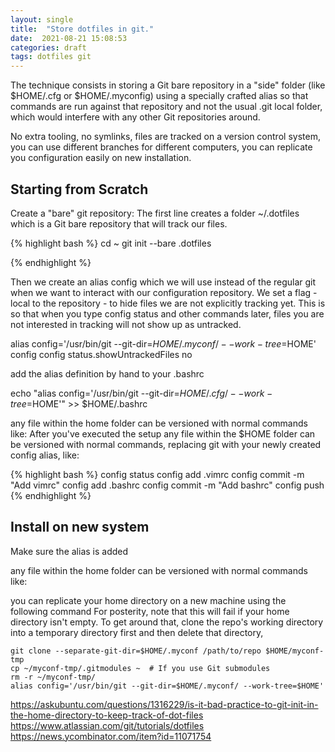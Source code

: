 ```yaml
---
layout: single
title:  "Store dotfiles in git."
date:  2021-08-21 15:08:53 
categories: draft
tags: dotfiles git 
---
```


The technique consists in storing a Git bare repository in a "side" folder (like $HOME/.cfg or $HOME/.myconfig) using a specially crafted alias so that commands are run against that repository and not the usual .git local folder, which would interfere with any other Git repositories around.

No extra tooling, no symlinks, files are tracked on a version control system, you can use different branches for different computers, you can replicate you configuration easily on new installation.

## Starting from Scratch

Create a "bare" git repository:
The first line creates a folder ~/.dotfiles which is a Git bare repository that will track our files.

{% highlight bash %}
cd ~
git init --bare .dotfiles

{% endhighlight %}

Then we create an alias config which we will use instead of the regular git when we want to interact with our configuration repository.
We set a flag - local to the repository - to hide files we are not explicitly tracking yet. This is so that when you type config status and other commands later, files you are not interested in tracking will not show up as untracked.

alias config='/usr/bin/git --git-dir=$HOME/.myconf/ --work-tree=$HOME'
config config status.showUntrackedFiles no

add the alias definition by hand to your .bashrc

echo "alias config='/usr/bin/git --git-dir=$HOME/.cfg/ --work-tree=$HOME'" >> $HOME/.bashrc

any file within the home folder can be versioned with normal commands like:
After you've executed the setup any file within the $HOME folder can be versioned with normal commands, replacing git with your newly created config alias, like:

{% highlight bash %}
config status
config add .vimrc
config commit -m "Add vimrc"
config add .bashrc
config commit -m "Add bashrc"
config push
{% endhighlight %}

## Install on new system

Make sure the alias is added 

any file within the home folder can be versioned with normal commands like:



you can replicate your home directory on a new machine using the following command
For posterity, note that this will fail if your home directory isn't empty. To get around that, clone the repo's working directory into a temporary directory first and then delete that directory,

    git clone --separate-git-dir=$HOME/.myconf /path/to/repo $HOME/myconf-tmp
    cp ~/myconf-tmp/.gitmodules ~  # If you use Git submodules
    rm -r ~/myconf-tmp/
    alias config='/usr/bin/git --git-dir=$HOME/.myconf/ --work-tree=$HOME'


https://askubuntu.com/questions/1316229/is-it-bad-practice-to-git-init-in-the-home-directory-to-keep-track-of-dot-files
https://www.atlassian.com/git/tutorials/dotfiles
https://news.ycombinator.com/item?id=11071754




